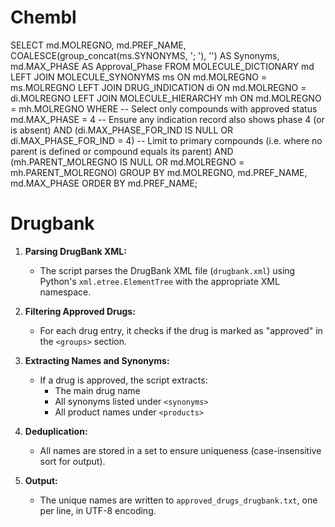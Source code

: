# Chembl
SELECT 
    md.MOLREGNO,
    md.PREF_NAME,
    COALESCE(group_concat(ms.SYNONYMS, '; '), '') AS Synonyms,
    md.MAX_PHASE AS Approval_Phase
FROM 
    MOLECULE_DICTIONARY md
    LEFT JOIN MOLECULE_SYNONYMS ms 
        ON md.MOLREGNO = ms.MOLREGNO
    LEFT JOIN DRUG_INDICATION di 
        ON md.MOLREGNO = di.MOLREGNO
    LEFT JOIN MOLECULE_HIERARCHY mh 
        ON md.MOLREGNO = mh.MOLREGNO
WHERE 
    -- Select only compounds with approved status
    md.MAX_PHASE = 4
    -- Ensure any indication record also shows phase 4 (or is absent)
    AND (di.MAX_PHASE_FOR_IND IS NULL OR di.MAX_PHASE_FOR_IND = 4)
    -- Limit to primary compounds (i.e. where no parent is defined or compound equals its parent)
    AND (mh.PARENT_MOLREGNO IS NULL OR md.MOLREGNO = mh.PARENT_MOLREGNO)
GROUP BY 
    md.MOLREGNO,
    md.PREF_NAME,
    md.MAX_PHASE
ORDER BY 
    md.PREF_NAME;

# Drugbank
1. **Parsing DrugBank XML:**
   - The script parses the DrugBank XML file (`drugbank.xml`) using Python's `xml.etree.ElementTree` with the appropriate XML namespace.

2. **Filtering Approved Drugs:**
   - For each drug entry, it checks if the drug is marked as "approved" in the `<groups>` section.

3. **Extracting Names and Synonyms:**
   - If a drug is approved, the script extracts:
     - The main drug name
     - All synonyms listed under `<synonyms>`
     - All product names under `<products>`

4. **Deduplication:**
   - All names are stored in a set to ensure uniqueness (case-insensitive sort for output).

5. **Output:**
   - The unique names are written to `approved_drugs_drugbank.txt`, one per line, in UTF-8 encoding.
